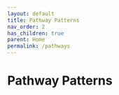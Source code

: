 ```yaml
---
layout: default
title: Pathway Patterns
nav_order: 2
has_children: true
parent: Home
permalink: /pathways
---
```

# Pathway Patterns
